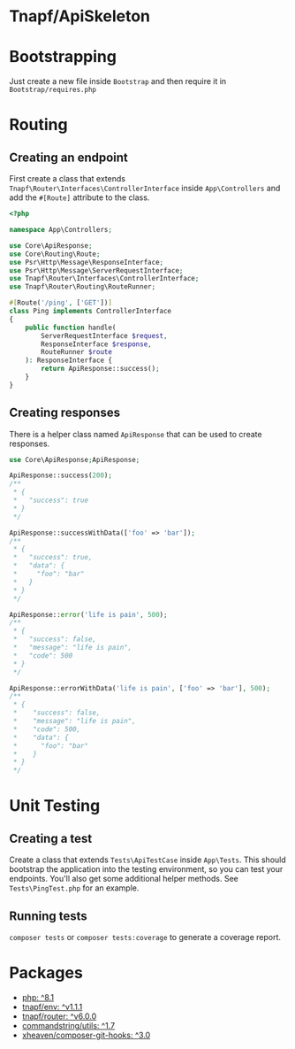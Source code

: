 # Tnapf/ApiSkeleton

# Bootstrapping

Just create a new file inside `Bootstrap` and then require it in `Bootstrap/requires.php`

# Routing

## Creating an endpoint

First create a class that extends `Tnapf\Router\Interfaces\ControllerInterface` inside `App\Controllers` and add the `#[Route]` attribute to the class.

```php
<?php

namespace App\Controllers;

use Core\ApiResponse;
use Core\Routing\Route;
use Psr\Http\Message\ResponseInterface;
use Psr\Http\Message\ServerRequestInterface;
use Tnapf\Router\Interfaces\ControllerInterface;
use Tnapf\Router\Routing\RouteRunner;

#[Route('/ping', ['GET'])]
class Ping implements ControllerInterface
{
    public function handle(
        ServerRequestInterface $request,
        ResponseInterface $response,
        RouteRunner $route
    ): ResponseInterface {
        return ApiResponse::success();
    }
}
```

## Creating responses

There is a helper class named `ApiResponse` that can be used to create responses.

```php
use Core\ApiResponse;ApiResponse;

ApiResponse::success(200);
/**
 * {
 *   "success": true
 * }
 */

ApiResponse::successWithData(['foo' => 'bar']);
/**
 * {
 *   "success": true,
 *   "data": {
 *     "foo": "bar"
 *   }
 * } 
 */

ApiResponse::error('life is pain', 500);
/**
 * {
 *   "success": false,
 *   "message": "life is pain",
 *   "code": 500
 * } 
 */

ApiResponse::errorWithData('life is pain', ['foo' => 'bar'], 500);
/**
 * {
 *    "success": false,
 *    "message": "life is pain",
 *    "code": 500,
 *    "data": {
 *      "foo": "bar"
 *    } 
 * }
 */
```

# Unit Testing

## Creating a test

Create a class that extends `Tests\ApiTestCase` inside `App\Tests`. This should bootstrap the application into the testing environment, so you can test your endpoints. You'll also get some additional helper methods. See `Tests\PingTest.php` for an example.

## Running tests

`composer tests` or `composer tests:coverage` to generate a coverage report.

# Packages

* [php: ^8.1](https://www.php.net/downloads.php)
* [tnapf/env: ^v1.1.1](https://packagist.org/packages/tnapf/env)
* [tnapf/router: ^v6.0.0](https://packagist.org/packages/tnapf/router)
* [commandstring/utils: ^1.7](https://packagist.org/packages/commandstring/utils)
* [xheaven/composer-git-hooks: ^3.0](https://packagist.org/packages/xheaven/composer-git-hooks)
